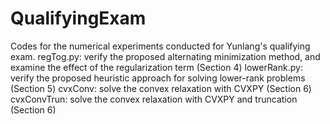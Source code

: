 # QualifyingExam
Codes for the numerical experiments conducted for Yunlang's qualifying exam.
regTog.py: verify the proposed alternating minimization method, and examine the effect of the regularization term (Section 4)
lowerRank.py: verify the proposed heuristic approach for solving lower-rank problems (Section 5)
cvxConv: solve the convex relaxation with CVXPY (Section 6)
cvxConvTrun: solve the convex relaxation with CVXPY and truncation (Section 6)
